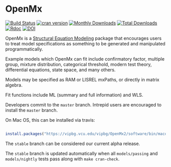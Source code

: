 # OpenMx

[![Build Status](https://travis-ci.org/OpenMx/OpenMx.svg?branch=master)](https://travis-ci.org/OpenMx/OpenMx)
[![cran version](http://www.r-pkg.org/badges/version/OpenMx)](https://cran.r-project.org/package=OpenMx)
[![Monthly Downloads](http://cranlogs.r-pkg.org/badges/OpenMx)](http://cranlogs.r-pkg.org/badges/OpenMx)
[![Total Downloads](http://cranlogs.r-pkg.org/badges/grand-total/OpenMx)](http://cranlogs.r-pkg.org/badges/grand-total/OpenMx)
[![Rdoc](http://www.rdocumentation.org/badges/version/OpenMx)](http://www.rdocumentation.org/packages/OpenMx)
[![DOI](https://img.shields.io/badge/doi-10.1007/s11336-014-9435-8-yellow.svg?style=flat)](https://doi.org/10.1007/s11336-014-9435-8)


OpenMx is a [Structural Equation Modeling](https://en.wikipedia.org/wiki/Structural_equation_modeling) 
package that encourages users to treat model specifications as something to be generated
and manipulated programmatically.

Example models which OpenMx can fit include confirmatory factor, 
multiple group, mixture distribution, categorical threshold, 
modern test theory, differential equations, state space, and many others.

Models may be specified as RAM or LISREL mxPaths, or 
directly in matrix algebra.

Fit functions include ML (summary and full information) and WLS.

Developers commit to the `master` branch.  Intrepid users are
encouraged to install the `master` branch.

On Mac OS, this can be installed via travis:

```R

install.packages("https://vipbg.vcu.edu/vipbg/OpenMx2/software/bin/macosx/travis/OpenMx_latest.tgz")

```

The `stable` branch can be considered our current alpha release.

The `stable` branch is updated automatically when all `models/passing`
and `models/nightly` tests pass along with `make cran-check`.
